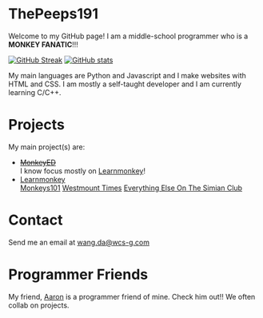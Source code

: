# ThePeeps191

Welcome to my GitHub page! I am a middle-school programmer who is a <b>MONKEY FANATIC</b>!!!

[![GitHub Streak](http://github-readme-streak-stats.herokuapp.com?user=ThePeeps191&theme=nightowl&date_format=M%20j%5B%2C%20Y%5D)](https://git.io/streak-stats)
[![GitHub stats](https://github-readme-stats.vercel.app/api?username=ThePeeps191&theme=nightowl&show_icons=true)](https://github.com/anuraghazra/github-readme-stats)

My main languages are Python and Javascript and I make websites with HTML and CSS. I am mostly a self-taught developer and I am currently learning C/C++.

# Projects

My main project(s) are:
<ul>
  <strike><li><a href="https://monkeyed.repl.co" target="_blank">MonkeyED</a></li></strike> I know focus mostly on <a href="https://learnmonkey.github.io" target="_blank">Learnmonkey</a>!
  <li><a href="https://learnmonkey.github.io" target="_blank">Learnmonkey</a></li>
  <a href="https://monkeys101.github.io" target="_blank">Monkeys101</a>
  <a href="https://simianclub.github.io/westmount-times" target="_blank">Westmount Times</a>
  <a href="https://github.com/simianclub" target="_blank">Everything Else On The Simian Club</a>
</ul>

# Contact

Send me an email at <a href="mailto:wang.da@wcs-g.com">wang.da@wcs-g.com</a>

# Programmer Friends

My friend, <a href="https://github.com/calgary34">Aaron</a> is a programmer friend of mine. Check him out!! We often collab on projects.
